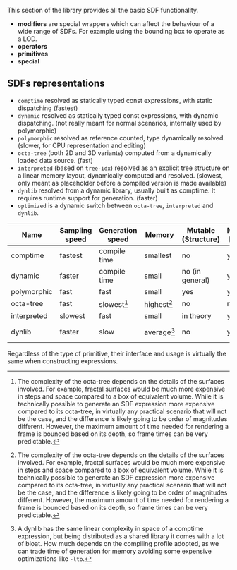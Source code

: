 This section of the library provides all the basic SDF functionality.

- **modifiers** are special wrappers which can affect the behaviour of a wide range of SDFs. For example using the bounding box to operate as a LOD.
- **operators**
- **primitives**
- **special**

## SDFs representations

- `comptime` resolved as statically typed const expressions, with static dispatching (fastest)
- `dynamic` resolved as statically typed const expressions, with dynamic dispatching. (not really meant for normal scenarios, internally used by polymorphic)
- `polymorphic` resolved as reference counted, type dynamically resolved. (slower, for CPU representation and editing)
- `octa-tree` (both 2D and 3D variants) computed from a dynamically loaded data source. (fast)
- `interpreted` (based on `tree-idx`) resolved as an explicit tree structure on a linear memory layout, dynamically computed and resolved. (slowest, only meant as placeholder before a compiled version is made available)
- `dynlib` resolved from a dynamic library, usually built as comptime. It requires runtime support for generation. (faster)
- `optimized` is a dynamic switch between `octa-tree`, `interpreted` and `dynlib`.

| **Name**    | **Sampling speed** | **Generation speed** | **Memory**  | **Mutable (Structure)** | **Mutable (Fields)** | **Serializable** |
|-------------|--------------------|----------------------|-------------|-------------------------|----------------------|------------------|
| comptime    | fastest            | compile time         | smallest    | no                      | yes                  | yes (indirect)   |
| dynamic     | faster             | compile time         | small       | no (in general)         | yes                  | yes              |
| polymorphic | fast               | fast                 | small       | yes                     | yes                  | yes              |
| octa-tree   | fast               | slowest[^1]          | highest[^1] | no                      | no                   | no               |
| interpreted | slowest            | fast                 | small       | in theory               | yes                  | yes              |
| dynlib      | faster             | slow                 | average[^2] | no                      | yes                  | yes (indirect)   |

Regardless of the type of primitive, their interface and usage is virtually the same when constructing expressions.

[^1]: The complexity of the octa-tree depends on the details of the surfaces involved. For example, fractal surfaces would be much more expensive in steps and space compared to a box of equivalent volume. While it is technically possible to generate an SDF expression more expensive compared to its octa-tree, in virtually any practical scenario that will not be the case, and the difference is likely going to be order of magnitudes different. However, the maximum amount of time needed for rendering a frame is bounded based on its depth, so frame times can be very predictable.

[^2]: A dynlib has the same linear complexity in space of a comptime expression, but being distributed as a shared library it comes with a lot of bloat. How much depends on the compiling profile adopted, as we can trade time of generation for memory avoiding some expensive optimizations like `-lto`.
